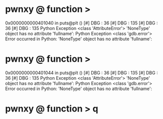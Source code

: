 # pwnxy @ function > 
0x0000000000401040 in puts@plt ()
[#] DBG  : 36
[#] DBG  : 135
[#] DBG  : 36
[#] DBG  : 135
Python Exception <class 'AttributeError'> 'NoneType' object has no attribute 'fullname': 
Python Exception <class 'gdb.error'> Error occurred in Python: 'NoneType' object has no attribute 'fullname': 
# pwnxy @ function > 
0x0000000000401044 in puts@plt ()
[#] DBG  : 36
[#] DBG  : 135
[#] DBG  : 36
[#] DBG  : 135
Python Exception <class 'AttributeError'> 'NoneType' object has no attribute 'fullname': 
Python Exception <class 'gdb.error'> Error occurred in Python: 'NoneType' object has no attribute 'fullname': 
# pwnxy @ function > q